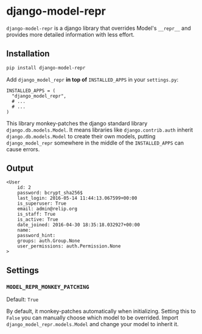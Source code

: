 # django-model-repr

`django-model-repr` is a django library that overrides Model's `__repr__` and provides more detailed information with less effort.

## Installation

```sh
pip install django-model-repr
```

Add `django_model_repr` **in top of** `INSTALLED_APPS` in your `settings.py`:

```
INSTALLED_APPS = (
  "django_model_repr",
  # ...
  # ...
)
```

This library monkey-patches the django standard library `django.db.models.Model`. It means libraries like `django.contrib.auth` inherit `django.db.models.Model` to create their own models, putting `django_model_repr` somewhere in the middle of the `INSTALLED_APPS` can cause errors.

## Output

```text
<User
    id: 2
    password: bcrypt_sha256$
    last_login: 2016-05-14 11:44:13.067599+00:00
    is_superuser: True
    email: admin@relip.org
    is_staff: True
    is_active: True
    date_joined: 2016-04-30 18:35:18.032927+00:00
    name:
    password_hint:
    groups: auth.Group.None
    user_permissions: auth.Permission.None
>
```

## Settings

### `MODEL_REPR_MONKEY_PATCHING`

Default: `True`

By default, it monkey-patches automatically when initializing. Setting this to `False` you can manually choose which model to be overrided. Import `django_model_repr.models.Model` and change your model to inherit it.
